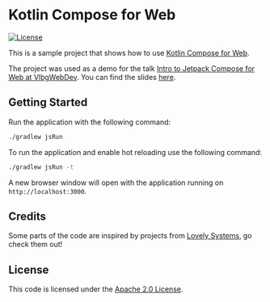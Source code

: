 # Kotlin Compose for Web

[![License](https://img.shields.io/badge/License-Apache%202.0-blue.svg?style=for-the-badge)](https://opensource.org/licenses/Apache-2.0)

This is a sample project that shows how to use
[Kotlin Compose for Web](https://github.com/JetBrains/compose-multiplatform/#compose-html).

The project was used as a demo for the talk [Intro to Jetpack Compose for Web at 
VlbgWebDev](https://www.meetup.com/vlbgwebdev/events/293909965/). You can find the slides [here](slides_kotlin_compose_for_web.pdf).

## Getting Started

Run the application with the following command:

```bash
./gradlew jsRun
```

To run the application and enable hot reloading use the following command:

```bash
./gradlew jsRun -t
```

A new browser window will open with the application running on `http://localhost:3000`.

## Credits

Some parts of the code are inspired by projects from [Lovely Systems](https://github.com/lovelysystems), go check
them out!

## License

This code is licensed under the [Apache 2.0 License](./LICENSE).
